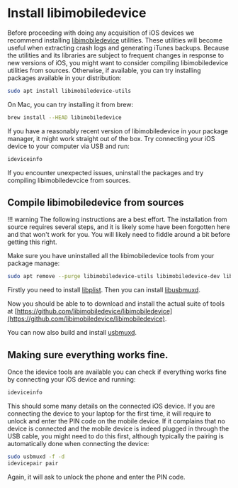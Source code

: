 # Install libimobiledevice

Before proceeding with doing any acquisition of iOS devices we recommend installing [libimobiledevice](https://libimobiledevice.org/) utilities. These utilities will become useful when extracting crash logs and generating iTunes backups. Because the utilities and its libraries are subject to frequent changes in response to new versions of iOS, you might want to consider compiling libimobiledevice utilities from sources. Otherwise, if available, you can try installing packages available in your distribution:

```bash
sudo apt install libimobiledevice-utils
```

On Mac, you can try installing it from brew:

```bash
brew install --HEAD libimobiledevice
```

If you have a reasonably recent version of libimobiledevice in your package manager, it might work straight out of the box. Try connecting your iOS device to your computer via USB and run:

```bash
ideviceinfo
```

If you encounter unexpected issues, uninstall the packages and try compiling libimobiledevcice from sources.

## Compile libimobiledevice from sources

!!! warning
    The following instructions are a best effort. The installation from source requires several steps, and it is likely some have been forgotten here and that won't work for you. You will likely need to fiddle around a bit before getting this right.

Make sure you have uninstalled all the libimobiledevice tools from your package manage:

```bash
sudo apt remove --purge libimobiledevice-utils libimobiledevice-dev libimobiledevice6 libplist-dev libplist3 libusbmuxd-dev libusbmuxd-tools libusbmuxd4 libusbmuxd6 usbmuxd
```

Firstly you need to install [libplist](https://github.com/libimobiledevice/libplist). Then you can install [libusbmuxd](https://github.com/libimobiledevice/libusbmuxd).

Now you should be able to to download and install the actual suite of tools at [https://github.com/libimobiledevice/libimobiledevice](https://github.com/libimobiledevice/libimobiledevice).

You can now also build and install [usbmuxd](https://github.com/libimobiledevice/usbmuxd).

## Making sure everything works fine.

Once the idevice tools are available you can check if everything works fine by connecting your iOS device and running:

```bash
ideviceinfo
```

This should some many details on the connected iOS device. If you are connecting the device to your laptop for the first time, it will require to unlock and enter the PIN code on the mobile device. If it complains that no device is connected and the mobile device is indeed plugged in through the USB cable, you might need to do this first, although typically the pairing is automatically done when connecting the device:

```bash
sudo usbmuxd -f -d
idevicepair pair
```

Again, it will ask to unlock the phone and enter the PIN code. 
